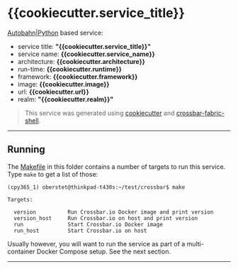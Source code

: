# {{cookiecutter.service_title}}

[Autobahn|Python](https://github/crossbario/autobahn-python) based service:

* service title: **"{{cookiecutter.service_title}}"**
* service name: **{{cookiecutter.service_name}}**
* architecture: **{{cookiecutter.architecture}}**
* run-time: **{{cookiecutter.runtime}}**
* framework: **{{cookiecutter.framework}}**
* image: **{{cookiecutter.image}}**
* url: **{{cookiecutter.url}}**
* realm: **"{{cookiecutter.realm}}"**

> This service was generated using [cookiecutter](https://cookiecutter.readthedocs.io/) and [crossbar-fabric-shell](https://github.com/crossbario/crossbar-fabric-shell).

---


## Running

The [Makefile](Makefile) in this folder contains a number of targets to run this service. Type `make` to get a list of those:

```console
(cpy365_1) oberstet@thinkpad-t430s:~/test/crossbar$ make

Targets:

  version          Run Crossbar.io Docker image and print version
  version_host     Run Crossbar.io on host and print version
  run              Start Crossbar.io Docker image
  run_host         Start Crossbar.io on host
```

Usually however, you will want to run the service as part of a multi-container Docker Compose setup. See the next section.

---
